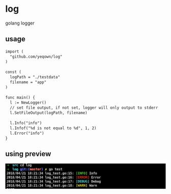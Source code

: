 # log
golang logger

## usage

```golang
import (
  "github.com/yeqown/log"
)

const (
  logPath = "./testdata"
  filename = "app"
)

func main() {
  l := NewLogger()
  // set file output, if not set, logger will only output to stderr
  l.SetFileOutput(logPath, filename)
  
  l.Info("info")
  l.Infof("%d is not equal to %d", 1, 2)
  l.Error("info")
}
```

## using preview

![screenshot](https://raw.githubusercontent.com/yeqown/log/master/screenshot.png)
